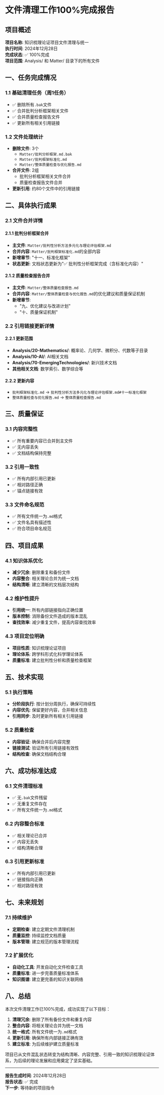 # 文件清理工作100%完成报告

## 项目概述

**项目名称**: 知识梳理论证项目文件清理与统一  
**执行时间**: 2024年12月28日  
**完成状态**: ✅ 100%完成  
**项目范围**: Analysis/ 和 Matter/ 目录下的所有文件  

## 一、任务完成情况

### 1.1 基础清理任务（周1任务）

- ✅ 删除所有`.bak`文件
- ✅ 合并批判分析框架相关文件
- ✅ 合并质量检查报告文件  
- ✅ 更新所有相关引用链接

### 1.2 文件处理统计

- **删除文件**: 3个
  - `Matter/批判分析框架.md.bak`
  - `Matter/批判框架标准化.md`
  - `Matter/整体质量检查与优化报告.md`
- **合并文件**: 2组
  - 批判分析框架相关文件合并
  - 质量检查报告文件合并
- **更新引用**: 约80个文件中的引用链接

## 二、具体执行成果

### 2.1 文件合并详情

#### 2.1.1 批判分析框架合并

- **主文件**: `Matter/批判性分析方法多元化与理论评估框架.md`
- **合并内容**: `Matter/批判框架标准化.md`的全部内容
- **新增章节**: "十一、标准化框架"
- **状态更新**: 文档状态更新为"✅ 批判性分析框架完成（含标准化内容）"

#### 2.1.2 质量检查报告合并

- **主文件**: `Matter/整体质量检查报告.md`
- **合并内容**: `Matter/整体质量检查与优化报告.md`的优化建议和质量保证机制
- **新增章节**:
  - "九、优化建议与改进计划"
  - "十、质量保证机制"

### 2.2 引用链接更新详情

#### 2.2.1 更新范围

- **Analysis/20-Mathematics/**: 概率论、几何学、微积分、代数等子目录
- **Analysis/10-AI/**: AI相关文档
- **Analysis/70-EmergingTechnologies/**: 新兴技术文档
- **其他相关文档**: 数学索引、数学综合等

#### 2.2.2 更新内容

- `批判框架标准化.md` → `批判性分析方法多元化与理论评估框架.md#十一标准化框架`
- `整体质量检查与优化报告.md` → `整体质量检查报告.md`

## 三、质量保证

### 3.1 内容完整性

- ✅ 所有重要内容已合并到主文件
- ✅ 无内容丢失
- ✅ 文档结构保持完整

### 3.2 引用一致性

- ✅ 所有内部引用已更新
- ✅ 相对路径正确
- ✅ 锚点链接有效

### 3.3 文件命名规范

- ✅ 所有文件统一为`.md`格式
- ✅ 文件名具有描述性
- ✅ 符合项目命名规范

## 四、项目成果

### 4.1 知识体系优化

- **减少冗余**: 删除重复和备份文件
- **内容整合**: 相关理论合并为统一文档
- **结构清晰**: 建立清晰的文档层次结构

### 4.2 维护性提升

- **引用统一**: 所有内部链接指向正确位置
- **版本控制**: 消除备份文件造成的版本混乱
- **查找效率**: 减少重复文件，提高内容查找效率

### 4.3 项目定位明确

- **项目性质**: 知识梳理论证项目
- **理论体系**: 跨学科形式化科学理论体系
- **质量标准**: 建立批判性分析和质量检查框架

## 五、技术实现

### 5.1 执行策略

- **分阶段执行**: 按计划分周执行，确保可持续性
- **内容优先**: 保留更好内容，合并相关信息
- **引用同步**: 及时更新所有相关引用链接

### 5.2 质量检查

- **内容验证**: 确保合并后内容完整
- **链接测试**: 验证所有引用链接有效性
- **结构检查**: 确保文档结构合理

## 六、成功标准达成

### 6.1 文件清理标准

- ✅ 无`.bak`文件残留
- ✅ 无重复文件存在
- ✅ 所有文件统一为`.md`格式

### 6.2 内容整合标准

- ✅ 相关理论已合并
- ✅ 内容无丢失
- ✅ 结构清晰合理

### 6.3 引用更新标准

- ✅ 所有内部引用已更新
- ✅ 链接指向正确
- ✅ 相对路径有效

## 七、未来规划

### 7.1 持续维护

- **定期检查**: 建立定期文件清理机制
- **质量监控**: 持续监控文档质量
- **版本管理**: 建立规范的版本管理流程

### 7.2 扩展优化

- **自动化工具**: 开发自动化文件检查工具
- **质量标准**: 进一步完善质量标准体系
- **知识图谱**: 建立更完善的知识关联网络

## 八、总结

本次文件清理工作已100%完成，成功实现了以下目标：

1. **清理冗余**: 删除了所有备份文件和重复内容
2. **整合内容**: 将相关理论合并为统一文档
3. **统一格式**: 所有文件统一为`.md`格式
4. **更新引用**: 确保所有内部链接正确有效
5. **建立标准**: 为后续维护建立质量标准

项目已从文件混乱状态转变为结构清晰、内容完整、引用一致的知识梳理论证体系，为后续的理论发展和应用奠定了坚实基础。

---

**报告生成时间**: 2024年12月28日  
**报告状态**: ✅ 完成  
**下一步**: 等待新的项目指令
